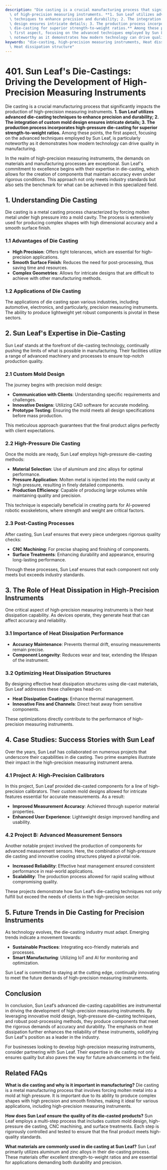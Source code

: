 ```yaml
---
description: "Die casting is a crucial manufacturing process that significantly impacts the production\
  \ of high-precision measuring instruments. **1. Sun Leaf utilizes advanced die-casting\
  \ techniques to enhance precision and durability; 2. The integration of custom mold\
  \ design ensures intricate details; 3. The production process incorporates high-pressure\
  \ die-casting for superior strength-to-weight ratios.** Among these points, the\
  \ first aspect, focusing on the advanced techniques employed by Sun Leaf, is particularly\
  \ noteworthy as it demonstrates how modern technology can drive quality in manufacturing."
keywords: "die-casting, high-precision measuring instruments, Heat dissipation performance,\
  \ Heat dissipation structure"
---
```

# 401. Sun Leaf's Die-Castings: Driving the Development of High-Precision Measuring Instruments

Die casting is a crucial manufacturing process that significantly impacts the production of high-precision measuring instruments. **1. Sun Leaf utilizes advanced die-casting techniques to enhance precision and durability; 2. The integration of custom mold design ensures intricate details; 3. The production process incorporates high-pressure die-casting for superior strength-to-weight ratios.** Among these points, the first aspect, focusing on the advanced techniques employed by Sun Leaf, is particularly noteworthy as it demonstrates how modern technology can drive quality in manufacturing.

In the realm of high-precision measuring instruments, the demands on materials and manufacturing processes are exceptional. Sun Leaf's commitment to excellence begins with their expertise in die-casting, which allows for the creation of components that maintain accuracy even under rigorous conditions. This approach not only meets industry standards but also sets the benchmark for what can be achieved in this specialized field.

## **1. Understanding Die Casting**

Die casting is a metal casting process characterized by forcing molten metal under high pressure into a mold cavity. The process is extensively used for producing complex shapes with high dimensional accuracy and a smooth surface finish. 

### **1.1 Advantages of Die Casting**

- **High Precision**: Offers tight tolerances, which are essential for high-precision applications.
- **Smooth Surface Finish**: Reduces the need for post-processing, thus saving time and resources.
- **Complex Geometries**: Allows for intricate designs that are difficult to achieve with other manufacturing methods.

### **1.2 Applications of Die Casting**

The applications of die casting span various industries, including automotive, electronics, and particularly, precision measuring instruments. The ability to produce lightweight yet robust components is pivotal in these sectors.

## **2. Sun Leaf's Expertise in Die-Casting**

Sun Leaf stands at the forefront of die-casting technology, continually pushing the limits of what is possible in manufacturing. Their facilities utilize a range of advanced machinery and processes to ensure top-notch production quality. 

### **2.1 Custom Mold Design**

The journey begins with precision mold design:

- **Communication with Clients**: Understanding specific requirements and challenges.
- **Innovative Designs**: Utilizing CAD software for accurate modeling.
- **Prototype Testing**: Ensuring the mold meets all design specifications before mass production.

This meticulous approach guarantees that the final product aligns perfectly with client expectations.

### **2.2 High-Pressure Die Casting**

Once the molds are ready, Sun Leaf employs high-pressure die-casting methods:

- **Material Selection**: Use of aluminum and zinc alloys for optimal performance.
- **Pressure Application**: Molten metal is injected into the mold cavity at high pressure, resulting in finely detailed components.
- **Production Efficiency**: Capable of producing large volumes while maintaining quality and precision.

This technique is especially beneficial in creating parts for AI-powered robotic exoskeletons, where strength and weight are critical factors.

### **2.3 Post-Casting Processes**

After casting, Sun Leaf ensures that every piece undergoes rigorous quality checks:

- **CNC Machining**: For precise shaping and finishing of components.
- **Surface Treatments**: Enhancing durability and appearance, ensuring long-lasting performance.
  
Through these processes, Sun Leaf ensures that each component not only meets but exceeds industry standards.

## **3. The Role of Heat Dissipation in High-Precision Instruments**

One critical aspect of high-precision measuring instruments is their heat dissipation capability. As devices operate, they generate heat that can affect accuracy and reliability. 

### **3.1 Importance of Heat Dissipation Performance**

- **Accuracy Maintenance**: Prevents thermal drift, ensuring measurements remain precise.
- **Component Longevity**: Reduces wear and tear, extending the lifespan of the instrument.

### **3.2 Optimizing Heat Dissipation Structures**

By designing effective heat dissipation structures using die-cast materials, Sun Leaf addresses these challenges head-on:

- **Heat Dissipation Coatings**: Enhance thermal management.
- **Innovative Fins and Channels**: Direct heat away from sensitive components.

These optimizations directly contribute to the performance of high-precision measuring instruments.

## **4. Case Studies: Success Stories with Sun Leaf**

Over the years, Sun Leaf has collaborated on numerous projects that underscore their capabilities in die casting. Two prime examples illustrate their impact in the high-precision measuring instrument arena.

### **4.1 Project A: High-Precision Calibrators**

In this project, Sun Leaf provided die-casted components for a line of high-precision calibrators. Their custom mold designs allowed for intricate features essential for accurate measurements. As a result:

- **Improved Measurement Accuracy**: Achieved through superior material properties.
- **Enhanced User Experience**: Lightweight design improved handling and usability.

### **4.2 Project B: Advanced Measurement Sensors**

Another notable project involved the production of components for advanced measurement sensors. Here, the combination of high-pressure die casting and innovative cooling structures played a pivotal role. 

- **Increased Reliability**: Effective heat management ensured consistent performance in real-world applications.
- **Scalability**: The production process allowed for rapid scaling without compromising quality.

These projects demonstrate how Sun Leaf’s die-casting techniques not only fulfill but exceed the needs of clients in the high-precision sector.

## **5. Future Trends in Die Casting for Precision Instruments**

As technology evolves, the die-casting industry must adapt. Emerging trends indicate a movement towards:

- **Sustainable Practices**: Integrating eco-friendly materials and processes.
- **Smart Manufacturing**: Utilizing IoT and AI for monitoring and optimization.

Sun Leaf is committed to staying at the cutting edge, continually innovating to meet the future demands of high-precision measuring instruments.

## **Conclusion**

In conclusion, Sun Leaf’s advanced die-casting capabilities are instrumental in driving the development of high-precision measuring instruments. By leveraging innovative mold design, high-pressure die-casting techniques, and robust post-processing methods, they produce components that meet the rigorous demands of accuracy and durability. The emphasis on heat dissipation further enhances the reliability of these instruments, solidifying Sun Leaf's position as a leader in the industry. 

For businesses looking to develop high-precision measuring instruments, consider partnering with Sun Leaf. Their expertise in die casting not only ensures quality but also paves the way for future advancements in the field.

## Related FAQs

**What is die casting and why is it important in manufacturing?**
Die casting is a metal manufacturing process that involves forcing molten metal into a mold at high pressure. It is important due to its ability to produce complex shapes with high precision and smooth finishes, making it ideal for various applications, including high-precision measuring instruments.

**How does Sun Leaf ensure the quality of its die-casted products?**
Sun Leaf employs a multi-step process that includes custom mold design, high-pressure die casting, CNC machining, and surface treatments. Each step is rigorously controlled and tested to ensure that the final product meets high-quality standards.

**What materials are commonly used in die casting at Sun Leaf?**
Sun Leaf primarily utilizes aluminum and zinc alloys in their die-casting process. These materials offer excellent strength-to-weight ratios and are essential for applications demanding both durability and precision.

